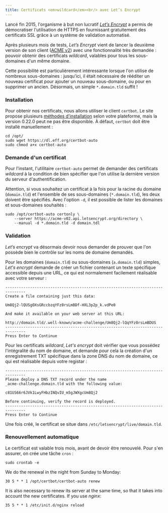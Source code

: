 ```yaml
---
title: Certificats <em>wildcard</em><br/> avec Let’s Encrypt
---
```


Lancé fin 2015, l'organisme à but non lucratif *[Let’s Encrypt](https://letsencrypt.org)* a permis de démocratiser l'utilisation de HTTPS en fournissant gratuitement des certificats SSL grâce à un système de validation automatisé.

Après plusieurs mois de tests, *Let’s Encrypt* vient de lancer la deuxième version de son client ([ACME v2](https://community.letsencrypt.org/t/acme-v2-production-environment-wildcards/55578)) avec une fonctionnalité très demandée : pouvoir obtenir des certificats *wildcard*, valables pour tous les sous-domaines d'un même domaine.

Cette possibilité est particulièrement intéressante lorsque l'on utilise de nombreux sous-domaines : jusqu'ici, il était nécessaire de rééditer un nouveau certificat pour ajouter un nouveau sous-domaine, ou pour en supprimer un ancien. Désormais, un simple `*.domain.tld` suffit !


### Installation

Pour obtenir nos certificats, nous allons utiliser le client `certbot`. Le site propose plusieurs [méthodes d'installation](https://certbot.eff.org) selon votre plateforme, mais la version 0.22.0 peut ne pas être disponible. À défaut, `certbot` doit être installé manuellement :


```none
cd /opt/
sudo wget https://dl.eff.org/certbot-auto
sudo chmod a+x certbot-auto
```

### Demande d'un certificat

Pour l'instant, l'utilitaire `certbot-auto` permet de demander des certificats *wildcard* à la condition de bien spécifier que l'on utilise la dernière version du serveur d'authentification.

Attention, si vous souhaitez un certificat à la fois pour la racine du domaine (`domain.tld`) et l'ensemble de ses sous-domaines (`*.domain.tld`), les deux doivent être spécifiés. Avec l'option `-d`, il est possible de lister les domaines et sous-domaines souhaités :

```none
sudo /opt/certbot-auto certonly \
    --server https://acme-v02.api.letsencrypt.org/directory \
    --manual -d *.domain.tld -d domain.tdl
```

### Validation

*Let’s encrypt* va désormais devoir nous demander de prouver que l'on possède bien le contrôle sur les noms de domaine demandés.

Pour les domaines (`domain.tld`) ou sous-domaines (`a.domain.tld`) simples, *Let's encrypt* demande de créer un fichier contenant un texte spécifique accessible depuis une URL, ce qui est normalement facilement réalisable avec votre serveur :

```
-------------------------------------------------------------------------------
Create a file containing just this data:

Um8Qj2-lQUSgOXsGRccbzqYFz0rsLmBDf-HXL3p2p_k.vdPe0

And make it available on your web server at this URL:

http://domain.tld/.well-known/acme-challenge/Um8Qj2-lQqYFz0rsLmBDUS
-------------------------------------------------------------------------------
Press Enter to Continue
```

Pour les certificats *wildcard*, *Let's encrypt* doit vérifier que vous possédez l'intégralité du nom de domaine, et demande pour cela la création d'un enregistrement TXT spécifique dans la zone DNS du nom de domaine, ce qui est réalisable depuis votre registar :

```
-------------------------------------------------------------------------------
Please deploy a DNS TXT record under the name
_acme-challenge.domain.tld with the following value:

c81US66r6JVk1LwyFHbzINQvIU_m5gJWXgcUm8Qj2

Before continuing, verify the record is deployed.
-------------------------------------------------------------------------------
Press Enter to Continue
```

Une fois créé, le certificat se situe dans `/etc/letsencrypt/live/domain.tld`.

### Renouvellement automatique

Le certificat est valable trois mois, avant de devoir être renouvelé. Pour s'en assurer, on crée une tâche `cron` :

```none
sudo crontab -e
```

We do the renewal in the night from Sunday to Monday:

```none
30 5 * * 1 /opt/certbot/certbot-auto renew
```

It is also necessary to renew its server at the same time, so that it takes into account the new certificates. If you use *nginx*:

```none
35 5 * * 1 /etc/init.d/nginx reload
```
